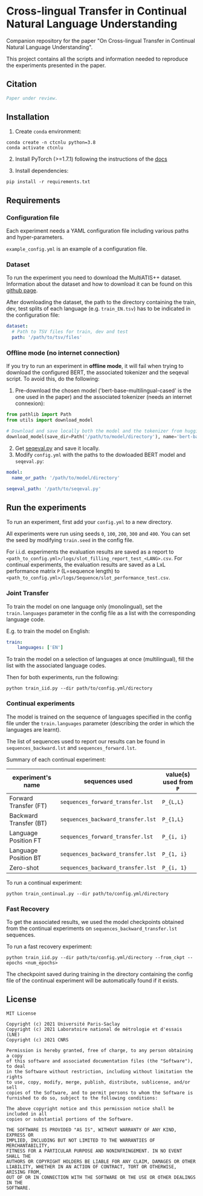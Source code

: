 # Cross-lingual Transfer in Continual Natural Language Understanding
Companion repository for the paper "On Cross-lingual Transfer in Continual Natural Language Understanding".

This project contains all the scripts and information needed to reproduce the experiments presented in the paper.

## Citation

```bibtex
Paper under review.
```

## Installation

1) Create `conda` environment:

```shell
conda create -n ctcnlu python=3.8
conda activate ctcnlu
```

2) Install PyTorch (>=1.7.1) following the instructions of the [docs](https://pytorch.org/get-started/locally/#start-locally)

3) Install dependencies:
```shell
pip install -r requirements.txt
```

## Requirements

### Configuration file

Each experiment needs a YAML configuration file including various paths and hyper-parameters.

`example_config.yml` is an example of a configuration file.

### Dataset

To run the experiment you need to download the MultiATIS++ dataset.
Information about the dataset and how to download it can be found on this [github page](https://github.com/amazon-research/multiatis).

After downloading the dataset, the path to the directory containing the train, dev, test splits of each language (e.g.
`train_EN.tsv`) has to be indicated in the configuration file:
```yaml
dataset:
  # Path to TSV files for train, dev and test
  path: '/path/to/tsv/files'
```

### Offline mode (no internet connection)

If you try to run an experiment in **offline mode**, it will fail when trying to download the 
configured BERT, the associated tokenizer and the seqeval script.
To avoid this, do the following:
1. Pre-download the chosen model ('bert-base-multilingual-cased' is the one used in the paper) and the associated tokenizer (needs an internet connexion):
```python
from pathlib import Path
from utils import download_model

# Download and save locally both the model and the tokenizer from huggingface.co
download_model(save_dir=Path('/path/to/model/directory'), name='bert-base-multilingual-cased')
```
2. Get [seqeval.py](https://github.com/huggingface/datasets/blob/master/metrics/seqeval/seqeval.py) and save it locally. 
3. Modify `config.yml` with the paths to the dowloaded BERT model and `seqeval.py`:
```yaml
model:
  name_or_path: '/path/to/model/directory'

seqeval_path: '/path/to/seqeval.py'
```


## Run the experiments

To run an experiment, first add your `config.yml` to a new directory.

All experiments were run using seeds `0`, `100`, `200`, `300` and `400`.
You can set the seed by modifying `train.seed` in the config file.

For i.i.d. experiments the evaluation results are saved as a report to 
`<path_to_config.yml>/logs/slot_filling_report_test_<LANG>.csv`.
For continual experiments, the evaluation results are saved as a LxL performance matrix `P` (L=sequence length) to
`<path_to_config.yml>/logs/Sequence/slot_performance_test.csv`.

### Joint Transfer

To train the model on one language only (monolingual), set the `train.languages` parameter in the config file as a list
with the corresponding language code.

E.g. to train the model on English:
```yaml
train:
    languages: ['EN']
```

To train the model on a selection of languages at once (multilingual), fill the list with the associated language codes.

Then for both experiments, run the following:
```shell script
python train_iid.py --dir path/to/config.yml/directory
```

### Continual experiments

The model is trained on the sequence of languages specified in the config file under the `train.languages` parameter 
(describing the order in which the languages are learnt).

The list of sequences used to report our results can be found in `sequences_backward.lst` and 
`sequences_forward.lst`.

Summary of each continual experiment:

| experiment's name       | sequences used                     | value(s) used from `P`  |
| ----------------------- | ---------------------------------- | ----------------------- |
| Forward Transfer (FT)   | `sequences_forward_transfer.lst`   | `P_{L,L}`               |
| Backward Transfer (BT)  | `sequences_backward_transfer.lst`  | `P_{1,L}`               |
| Language Position FT    | `sequences_forward_transfer.lst`   | `P_{i, i}`              |
| Language Position BT    | `sequences_backward_transfer.lst`  | `P_{1, i}`              |
| Zero-shot               | `sequences_backward_transfer.lst`  | `P_{i, 1}`              |

To run a continual experiment:
```shell script
python train_continual.py --dir path/to/config.yml/directory
```


### Fast Recovery

To get the associated results, we used the model checkpoints obtained from the continual experiments on 
`sequences_backward_transfer.lst` sequences.

To run a fast recovery experiment:
```shell script
python train_iid.py --dir path/to/config.yml/directory --from_ckpt --epochs <num_epochs>
```

The checkpoint saved during training in the directory containing the config file of the continual experiment will be 
automatically found if it exists.


## License

```
MIT License

Copyright (c) 2021 Université Paris-Saclay
Copyright (c) 2021 Laboratoire national de métrologie et d'essais (LNE)
Copyright (c) 2021 CNRS

Permission is hereby granted, free of charge, to any person obtaining a copy
of this software and associated documentation files (the "Software"), to deal
in the Software without restriction, including without limitation the rights
to use, copy, modify, merge, publish, distribute, sublicense, and/or sell
copies of the Software, and to permit persons to whom the Software is
furnished to do so, subject to the following conditions:

The above copyright notice and this permission notice shall be included in all
copies or substantial portions of the Software.

THE SOFTWARE IS PROVIDED "AS IS", WITHOUT WARRANTY OF ANY KIND, EXPRESS OR
IMPLIED, INCLUDING BUT NOT LIMITED TO THE WARRANTIES OF MERCHANTABILITY,
FITNESS FOR A PARTICULAR PURPOSE AND NONINFRINGEMENT. IN NO EVENT SHALL THE
AUTHORS OR COPYRIGHT HOLDERS BE LIABLE FOR ANY CLAIM, DAMAGES OR OTHER
LIABILITY, WHETHER IN AN ACTION OF CONTRACT, TORT OR OTHERWISE, ARISING FROM,
OUT OF OR IN CONNECTION WITH THE SOFTWARE OR THE USE OR OTHER DEALINGS IN THE
SOFTWARE.
```
